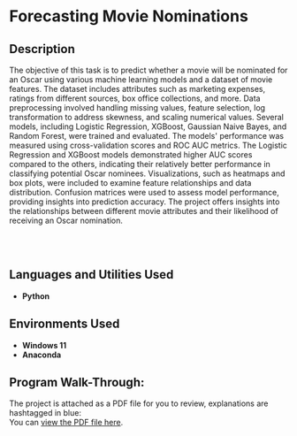 <h1>Forecasting Movie Nominations</h1>

<h2>Description</h2>

The objective of this task is to predict whether a movie will be nominated for an Oscar using various machine learning models and a dataset of movie features. The dataset includes attributes such as marketing expenses, ratings from different sources, box office collections, and more. Data preprocessing involved handling missing values, feature selection, log transformation to address skewness, and scaling numerical values. Several models, including Logistic Regression, XGBoost, Gaussian Naive Bayes, and Random Forest, were trained and evaluated. The models' performance was measured using cross-validation scores and ROC AUC metrics. The Logistic Regression and XGBoost models demonstrated higher AUC scores compared to the others, indicating their relatively better performance in classifying potential Oscar nominees. Visualizations, such as heatmaps and box plots, were included to examine feature relationships and data distribution. Confusion matrices were used to assess model performance, providing insights into prediction accuracy. The project offers insights into the relationships between different movie attributes and their likelihood of receiving an Oscar nomination.

<br />
<br />

<h2>Languages and Utilities Used</h2>

- <b>Python</b>

<h2>Environments Used </h2>

- <b>Windows 11</b>
- <b>Anaconda</b>

<h2>Program Walk-Through:</h2>

The project is attached as a PDF file for you to review, explanations are hashtagged in blue: <br/>
You can [view the PDF file here](Movie%20Nominations.pdf).
<br />
